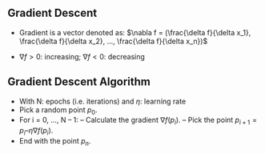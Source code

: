 ## Gradient Descent

- Gradient is a vector denoted as: $\nabla f = (\frac{\delta f}{\delta x_1}, \frac{\delta f}{\delta x_2}, ..., \frac{\delta f}{\delta x_n})$

- $\nabla f > 0$: increasing; $\nabla f < 0$: decreasing

## Gradient Descent Algorithm

- With N: epochs (i.e. iterations) and $\eta$: learning rate
- Pick a random point $p_0$.
- For i = 0, …, N – 1:
– Calculate the gradient $\nabla f(p_i)$.
– Pick the point $p_{i+1} = p_i – \eta\nabla f(p_i)$.
- End with the point $p_n$.
